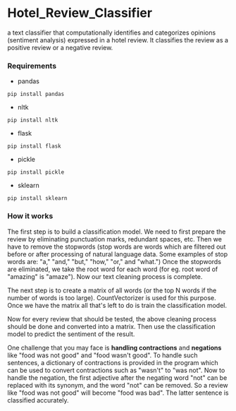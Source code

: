 # Hotel_Review_Classifier
a text classifier that computationally identifies and categorizes opinions (sentiment analysis) expressed in a hotel review. It classifies the review as a positive review or a 
negative review.

### Requirements
* pandas
```
pip install pandas
```
* nltk
```
pip install nltk
```
* flask
```
pip install flask
```
* pickle
```
pip install pickle
```
* sklearn
```
pip install sklearn
```

### How it works
The first step is to build a classification model. We need to first prepare the review by eliminating punctuation marks, redundant spaces, etc.
Then we have to remove the stopwords (stop words are words which are filtered out before or after processing of natural language data. Some examples of stop words are: "a," "and," "but," "how," "or," and "what.")
Once the stopwords are eliminated, we take the root word for each word (for eg. root word of "amazing" is "amaze"). Now our text cleaning process is complete.

The next step is to create a matrix of all words (or the top N words if the number of words is too large). CountVectorizer is used for this purpose. Once we have the matrix
all that's left to do is train the classification model.

Now for every review that should be tested, the above cleaning process should be done and converted into a matrix. Then use the classification model to predict the sentiment of the result.

One challenge that you may face is **handling contractions** and **negations** like "food was not good" and "food wasn't good". 
To handle such sentences, a dictionary of contractions is provided in the program which can be used to convert contractions such as "wasn't" to "was not".
Now to handle the negation, the first adjective after the negating word "not" can be replaced with its synonym, and the word "not" can be removed.
So a review like "food was not good" will become "food was bad". The latter sentence is classified accurately.
